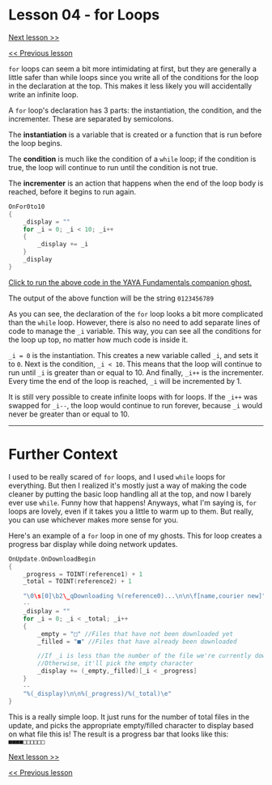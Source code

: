 # Lesson 04 - for Loops

[Next lesson >>](../module_03_flow_control/05_foreach_loops.md)

[<< Previous lesson](../module_03_flow_control/03_while_loops.md)

`for` loops can seem a bit more intimidating at first, but they are generally a little safer than while loops since you write all of the conditions for the loop in the declaration at the top. This makes it less likely you will accidentally write an infinite loop.

A `for` loop's declaration has 3 parts: the instantiation, the condition, and the incrementer. These are separated by semicolons.

The **instantiation** is a variable that is created or a function that is run before the loop begins.

The **condition** is much like the condition of a `while` loop; if the condition is true, the loop will continue to run until the condition is not true.

The **incrementer** is an action that happens when the end of the loop body is reached, before it begins to run again.

```c
OnFor0to10
{
	_display = ""
	for _i = 0; _i < 10; _i++
	{
		_display += _i
	}
	_display
}
```

[Click to run the above code in the YAYA Fundamentals companion ghost.](https://zichqec.github.io/s-the-skeleton/jump.html?url=x-ukagaka-link%3Atype%3Devent%26ghost%3DYAYA%20Fundamentals%26info%3DOnExample.M3.L4.For0to10)

The output of the above function will be the string `0123456789`

As you can see, the declaration of the `for` loop looks a bit more complicated than the `while` loop. However, there is also no need to add separate lines of code to manage the `_i` variable. This way, you can see all the conditions for the loop up top, no matter how much code is inside it.

`_i = 0` is the instantiation. This creates a new variable called `_i`, and sets it to `0`. Next is the condition, `_i < 10`. This means that the loop will continue to run until `_i` is greater than or equal to 10. And finally, `_i++` is the incrementer. Every time the end of the loop is reached, `_i` will be incremented by 1.

It is still very possible to create infinite loops with for loops. If the `_i++` was swapped for `_i--`, the loop would continue to run forever, because `_i` would never be greater than or equal to 10.

---

# Further Context

I used to be really scared of `for` loops, and I used `while` loops for everything. But then I realized it's mostly just a way of making the code cleaner by putting the basic loop handling all at the top, and now I barely ever use `while`. Funny how that happens! Anyways, what I'm saying is, `for` loops are lovely, even if it takes you a little to warm up to them. But really, you can use whichever makes more sense for you.

Here's an example of a `for` loop in one of my ghosts. This for loop creates a progress bar display while doing network updates.

```c
OnUpdate.OnDownloadBegin
{
	_progress = TOINT(reference1) + 1
	_total = TOINT(reference2) + 1

	"\0\s[0]\b2\_qDownloading %(reference0)...\n\n\f[name,courier new]"
	--
	_display = ""
	for _i = 0; _i < _total; _i++
	{
		_empty = "□" //Files that have not been downloaded yet
		_filled = "■" //Files that have already been downloaded

		//If _i is less than the number of the file we're currently downloading, this will pick the filled character
		//Otherwise, it'll pick the empty character
		_display += (_empty,_filled)[_i < _progress]
	}
	--
	"%(_display)\n\n%(_progress)/%(_total)\e"
}
```

This is a really simple loop. It just runs for the number of total files in the update, and picks the appropriate empty/filled character to display based on what file this is! The result is a progress bar that looks like this: `■■■■□□□□□□`

[Next lesson >>](../module_03_flow_control/05_foreach_loops.md)

[<< Previous lesson](../module_03_flow_control/03_while_loops.md)
